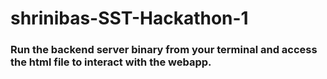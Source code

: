 # shrinibas-SST-Hackathon-1

### Run the backend server binary from your terminal and access the html file to interact with the webapp.
